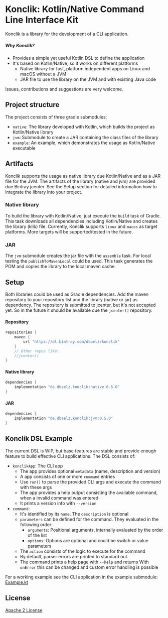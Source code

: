# Konclik: Kotlin/Native Command Line Interface Kit
Konclik is a library for the development of a CLI application.

##### Why Konclik?
- Provides a simple yet useful Kotlin DSL to define the application
- It's based on Kotlin/Native, so it works on different platforms
  - Native library for fast, platform independent apps on Linux and macOS without a JVM
  - JAR file to use the library on the JVM and with existing Java code

Issues, contributions and suggestions are very welcome.

## Project structure
The project consists of three gradle submodules:
- `native`: The library developed with Kotlin, which builds the project as Kotlin/Native library
- `jvm`: Submodule to create a JAR containing the class files of the library
- `example`: An example, which demonstrates the usage as Kotlin/Native executable


## Artifacts
Konclik supports the usage as native library due Kotlin/Native and as a JAR file for the JVM.
The artifacts of the library (native and jvm) are provided due Bintray jcenter.
See the Setup section for detailed information how to integrate the library into your project.

### Native library
To build the library with Kotlin/Native, just execute the `build` task of Gradle. This task
downloads all dependencies including Kotlin/Native and creates the library (klib) file.
Currently, Konclik supports `linux` and `macos` as target platforms. More targets will
be supported/tested in the future.

### JAR
The `jvm` submodule creates the jar file with the `assemble` task.
For local testing the `publishToMavenLocal` could be used.
This task generates the POM and copies the library to the local maven cache.

## Setup
Both libraries could be used as Gradle dependencies. Add the maven repository
to your repository list and the library (native or jar) as dependency.
The repository is submitted to jcenter, but it's not accepted yet. So in
the future it should be available due the `jcenter()` repository.

#### Repository
```gradle
repositories {
    maven {
        url "https://dl.bintray.com/dbaelz/konclik"
    }
    // Other repos like:
    //jcenter()
}
```

#### Native library
```gradle
dependencies {
    implementation "de.dbaelz.konclik:native:0.5.0"
}
```


#### JAR
```gradle
dependencies {
    implementation "de.dbaelz.konclik:jvm:0.5.0"
}
```



## Konclik DSL Example
The current DSL is WIP, but base features are stable and provide enough
feature to build effective CLI applications. The DSL consists of:
- `konclikApp`: The CLI app
  * The app provides optional `metadata` (name, description and version)
  * A app consists of one or more `command` entries
  * Use `run()` to parse the provided CLI args and execute the command with these args
  * The app provides a help output consisting the available command, when a invalid command was entered
  * It prints a version info  with `--version`
- `command`:
  * It's identified by its `name`. The `description` is optional
  * `parameters` can be defined for the command. They evaluated in the following order:
    * `arguments`: Positional arguments, internally evaluated by the order of the list
    * `options`: Options are optional and could be switch or value parameters
  * The `action` consists of the logic to execute for the command
  * By default, parser errors are printed to standard out.
  * The command prints a help page with `--help` and returns
  With `onError` this can be changed and custom error handling is possible

For a working example see the CLI application in the example submodule: [Example.kt](https://github.com/dbaelz/Konclik/blob/master/example/src/main/kotlin/Example.kt)


## License
[Apache 2 License](https://github.com/dbaelz/OnOff-Tracker/blob/master/LICENSE)

